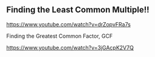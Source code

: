 ## Finding the Least Common Multiple!!

https://www.youtube.com/watch?v=drZopvFRa7s

Finding the Greatest Common Factor, GCF

https://www.youtube.com/watch?v=3jGAcpK2V7Q



















